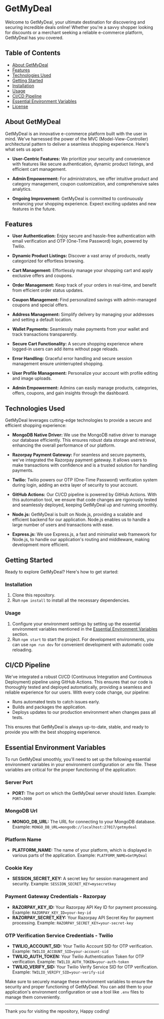 # GetMyDeal

Welcome to GetMyDeal, your ultimate destination for discovering and securing incredible deals online! Whether you're a savvy shopper looking for discounts or a merchant seeking a reliable e-commerce platform, GetMyDeal has you covered.

## Table of Contents

- [About GetMyDeal](#about-getmydeal)
- [Features](#features)
- [Technologies Used](#technologies-used)
- [Getting Started](#getting-started)
- [Installation](#installation)
- [Usage](#usage)
- [CI/CD Pipeline](#ci-cd-pipeline)
- [Essential Environment Variables](#essential-environment-variables)
- [License](#license)

## About GetMyDeal

GetMyDeal is an innovative e-commerce platform built with the user in mind. We've harnessed the power of the MVC (Model-View-Controller) architectural pattern to deliver a seamless shopping experience. Here's what sets us apart:

- **User-Centric Features:** We prioritize your security and convenience with features like secure authentication, dynamic product listings, and efficient cart management.

- **Admin Empowerment:** For administrators, we offer intuitive product and category management, coupon customization, and comprehensive sales analytics.

- **Ongoing Improvement:** GetMyDeal is committed to continuously enhancing your shopping experience. Expect exciting updates and new features in the future.

## Features

- **User Authentication:** Enjoy secure and hassle-free authentication with email verification and OTP (One-Time Password) login, powered by Twilio.

- **Dynamic Product Listings:** Discover a vast array of products, neatly categorized for effortless browsing.

- **Cart Management:** Effortlessly manage your shopping cart and apply exclusive offers and coupons.

- **Order Management:** Keep track of your orders in real-time, and benefit from efficient order status updates.

- **Coupon Management:** Find personalized savings with admin-managed coupons and special offers.

- **Address Management:** Simplify delivery by managing your addresses and setting a default location.

- **Wallet Payments:** Seamlessly make payments from your wallet and track transactions transparently.

- **Secure Cart Functionality:** A secure shopping experience where logged-in users can add items without page reloads.

- **Error Handling:** Graceful error handling and secure session management ensure uninterrupted shopping.

- **User Profile Management:** Personalize your account with profile editing and image uploads.

- **Admin Empowerment:** Admins can easily manage products, categories, offers, coupons, and gain insights through the dashboard.

## Technologies Used

GetMyDeal leverages cutting-edge technologies to provide a secure and efficient shopping experience:

- **MongoDB Native Driver:** We use the MongoDB native driver to manage our database efficiently. This ensures robust data storage and retrieval, enhancing the overall performance of our platform.

- **Razorpay Payment Gateway:** For seamless and secure payments, we've integrated the Razorpay payment gateway. It allows users to make transactions with confidence and is a trusted solution for handling payments.

- **Twilio:** Twilio powers our OTP (One-Time Password) verification system during login, adding an extra layer of security to your account.

- **GitHub Actions:** Our CI/CD pipeline is powered by GitHub Actions. With this automation tool, we ensure that code changes are rigorously tested and seamlessly deployed, keeping GetMyDeal up and running smoothly.

- **Node.js:** GetMyDeal is built on Node.js, providing a scalable and efficient backend for our application. Node.js enables us to handle a large number of users and transactions with ease.

- **Express.js:** We use Express.js, a fast and minimalist web framework for Node.js, to handle our application's routing and middleware, making development more efficient.

## Getting Started

Ready to explore GetMyDeal? Here's how to get started:

### Installation

1. Clone this repository.
2. Run `npm install` to install all the necessary dependencies.

### Usage

1. Configure your environment settings by setting up the essential environment variables mentioned in the [Essential Environment Variables](#essential-environment-variables) section.
2. Run `npm start` to start the project. For development environments, you can use `npm run dev` for convenient development with automatic code reloading.

## CI/CD Pipeline

We've integrated a robust CI/CD (Continuous Integration and Continuous Deployment) pipeline using GitHub Actions. This ensures that our code is thoroughly tested and deployed automatically, providing a seamless and reliable experience for our users. With every code change, our pipeline:

- Runs automated tests to catch issues early.
- Builds and packages the application.
- Deploys updates to our production environment when changes pass all tests.

This ensures that GetMyDeal is always up-to-date, stable, and ready to provide you with the best shopping experience.

## Essential Environment Variables

To run GetMyDeal smoothly, you'll need to set up the following essential environment variables in your environment configuration or .env file. These variables are critical for the proper functioning of the application:

### Server Port

- **PORT:** The port on which the GetMyDeal server should listen. Example: `PORT=3000`

### MongoDB Url

- **MONGO_DB_URL:** The URL for connecting to your MongoDB database. Example: `MONGO_DB_URL=mongodb://localhost:27017/getmydeal`

### Platform Name

- **PLATFORM_NAME:** The name of your platform, which is displayed in various parts of the application. Example: `PLATFORM_NAME=GetMyDeal`

### Cookie Key

- **SESSION_SECRET_KEY:** A secret key for session management and security. Example: `SESSION_SECRET_KEY=mysecretkey`

### Payment Gateway Credentials - Razorpay

- **RAZORPAY_KEY_ID:** Your Razorpay API Key ID for payment processing. Example: `RAZORPAY_KEY_ID=your-key-id`
- **RAZORPAY_SECRET_KEY:** Your Razorpay API Secret Key for payment processing. Example: `RAZORPAY_SECRET_KEY=your-secret-key`

### OTP Verification Service Credentials - Twilio

- **TWILIO_ACCOUNT_SID:** Your Twilio Account SID for OTP verification. Example: `TWILIO_ACCOUNT_SID=your-account-sid`
- **TWILIO_AUTH_TOKEN:** Your Twilio Authentication Token for OTP verification. Example: `TWILIO_AUTH_TOKEN=your-auth-token`
- **TWILIO_VERIFY_SID:** Your Twilio Verify Service SID for OTP verification. Example: `TWILIO_VERIFY_SID=your-verify-sid`

Make sure to securely manage these environment variables to ensure the security and proper functioning of GetMyDeal. You can add them to your application's environment configuration or use a tool like `.env` files to manage them conveniently.

---

Thank you for visiting the repository, Happy coding!
